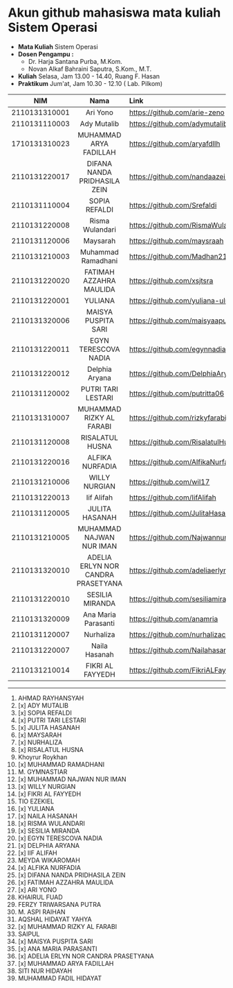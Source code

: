 # Akun github mahasiswa mata kuliah Sistem Operasi

- **Mata Kuliah** Sistem Operasi 
- **Dosen Pengampu :**
    - Dr. Harja Santana Purba, M.Kom.
    - Novan Alkaf Bahraini Saputra, S.Kom., M.T.
- **Kuliah** Selasa, Jam 13.00 - 14.40, Ruang F. Hasan
- **Praktikum** Jum'at, Jam 10.30 - 12.10 ( Lab. Pilkom)


| NIM | Nama | Link |
| ----------- | :---------: | :---------- |
| 2110131310001 | Ari Yono | https://github.com/arie-zeno |
| 2110131110003 | Ady Mutalib | https://github.com/adymutalib |
| 1710131310023 | MUHAMMAD ARYA FADILLAH | https://github.com/aryafdllh |
| 2110131220017 | DIFANA NANDA PRIDHASILA ZEIN | https://github.com/nandaazein |
| 2110131110004 | SOPIA REFALDI | https://github.com/Srefaldi |
| 2110131220008 | Risma Wulandari | https://github.com/RismaWulandarii |
| 2110131120006 | Maysarah | https://github.com/maysraah |
| 2110131210003 | Muhammad Ramadhani | https://github.com/Madhan215 |
| 2110131220020 | FATIMAH AZZAHRA MAULIDA | https://github.com/xsjtsra |
| 2110131220001 | YULIANA | https://github.com/yuliana-ulm |
| 2110131320006 | MAISYA PUSPITA SARI | https://github.com/maisyaapuspitaa |
| 2110131220011 | EGYN TERESCOVA NADIA | https://github.com/egynnadia |
| 2110131220012 | Delphia Aryana | https://github.com/DelphiaAryana |
| 2110131120002 | PUTRI TARI LESTARI | https://github.com/putritta06 |
| 2110131310007 | MUHAMMAD RIZKY AL FARABI | https://github.com/rizkyfarabi03 |
| 2110131120008 | RISALATUL HUSNA | https://github.com/RisalatulHusna |
| 2110131220016 | ALFIKA NURFADIA | https://github.com/AlfikaNurfadia |
| 2110131210006 | WILLY NURGIAN | https://github.com/wil17 |
| 2110131220013 | Iif Alifah | https://github.com/IifAlifah |
| 2110131120005 | JULITA HASANAH | https://github.com/JulitaHasanah |
| 2110131210005 | MUHAMMAD NAJWAN NUR IMAN | https://github.com/NajwannurIman |
| 2110131320010 | ADELIA ERLYN NOR CANDRA PRASETYANA | https://github.com/adeliaerlyn |
| 2110131220010 | SESILIA MIRANDA | https://github.com/sesiliamiranda |
| 2110131320009 | Ana Maria Parasanti | https://github.com/anamria |
| 2110131120007 | Nurhaliza | https://github.com/nurhalizach |
| 2110131220007 | Naila Hasanah | https://github.com/Nailahasanah |
| 2110131210014 | FIKRI AL FAYYEDH | https://github.com/FikriALFayyedh |




---

1. AHMAD RAYHANSYAH 
2. [x] ADY MUTALIB
3. [x] SOPIA REFALDI
4. [x] PUTRI TARI LESTARI
5. [x] JULITA HASANAH
6. [x] MAYSARAH 
7. [x] NURHALIZA
8. [x] RISALATUL HUSNA
9. Khoyrur Roykhan
10. [x] MUHAMMAD RAMADHANI
11. M. GYMNASTIAR
12. [x] MUHAMMAD NAJWAN NUR IMAN
13. [x] WILLY NURGIAN
14. [x] FIKRI AL FAYYEDH
15. TIO EZEKIEL
16. [x] YULIANA
17. [x] NAILA HASANAH
18. [x] RISMA WULANDARI
19. [x] SESILIA MIRANDA
20. [x] EGYN TERESCOVA NADIA
21. [x] DELPHIA ARYANA
22. [x] IIF ALIFAH
23. MEYDA WIKAROMAH
24. [x] ALFIKA NURFADIA
25. [x] DIFANA NANDA PRIDHASILA ZEIN
26. [x] FATIMAH AZZAHRA MAULIDA
27. [x] ARI YONO
28. KHAIRUL FUAD
29. FERZY TRIWARSANA PUTRA
30. M. ASPI RAIHAN
31. AQSHAL HIDAYAT YAHYA
32. [x] MUHAMMAD RIZKY AL FARABI
33. SAIPUL
34. [x] MAISYA PUSPITA SARI
35. [x] ANA MARIA PARASANTI
36. [x] ADELIA ERLYN NOR CANDRA PRASETYANA
37. [x] MUHAMMAD ARYA FADILLAH
38. SITI NUR HIDAYAH
39. MUHAMMAD FADIL HIDAYAT
